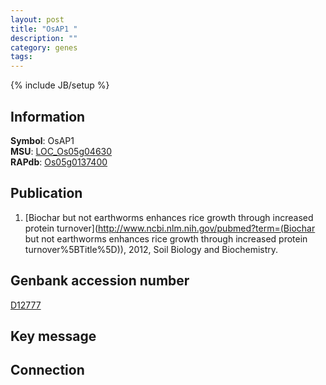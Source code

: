 ```yaml
---
layout: post
title: "OsAP1 "
description: ""
category: genes
tags: 
---
```

{% include JB/setup %}

## Information
__Symbol__: OsAP1   
__MSU__: [LOC_Os05g04630](http://rice.plantbiology.msu.edu/cgi-bin/ORF_infopage.cgi?orf=LOC_Os05g04630)  
__RAPdb__: [Os05g0137400](http://rapdb.dna.affrc.go.jp/viewer/gbrowse_details/irgsp1?name=Os05g0137400)  

## Publication
1. [Biochar but not earthworms enhances rice growth through increased protein turnover](http://www.ncbi.nlm.nih.gov/pubmed?term=(Biochar but not earthworms enhances rice growth through increased protein turnover%5BTitle%5D)), 2012, Soil Biology and Biochemistry.

## Genbank accession number
[D12777](http://www.ncbi.nlm.nih.gov/nuccore/D12777)

## Key message

## Connection


